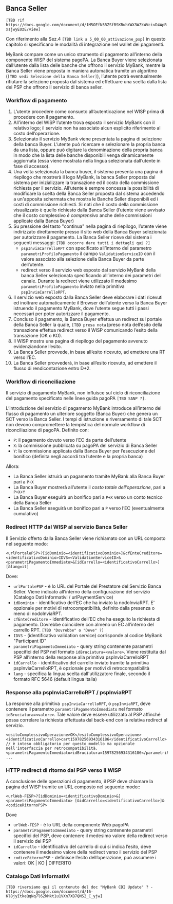 
## Banca Seller

`[TBD rif https://docs.google.com/document/d/1M5OEfN5RZSfBSKRuhYWX3WZkWVcivD4WpRxsjwyEUzE/view]`

Con riferimento alla Sez.4 `[TBD link a 5_00_00_attivazione_psp]` in questo capitolo si specificano le modalità di integrazione nel wallet dei pagamenti.

MyBank compare come un unico strumento di pagamento all’interno della componente WISP del sistema pagoPA. La Banca Buyer viene selezionata dall’utente dalla lista delle banche che offrono il servizio MyBank, mentre la Banca Seller viene proposta in maniera automatica tramite un algoritmo (`[TBD vedi Selezione della Banca Seller]`), l’utente potrà eventualmente rifiutare la selezione proposta dal sistema ed effettuare una scelta dalla lista dei PSP che offrono il servizio di banca seller.

### Workflow di pagamento

1. L’utente procedere come consueto all’autenticazione nel WISP prima di procedere con il pagamento.
2. All’interno del WISP l’utente trova esposto il servizio MyBank con il relativo logo; il servizio non ha associato alcun esplicito riferimento al costo dell’operazione.
3. Selezionato il servizio MyBank viene presentata la pagina di selezione della banca Buyer. L’utente può ricercare e selezionare la propria banca da una lista, oppure può digitare la denominazione della propria banca in modo che la lista delle banche disponibili venga  dinamicamente aggiornata (essa viene mostrata nella lingua selezionata dall’utente in fase di accesso).
4. Una volta selezionata la banca buyer, il sistema presenta una pagina di riepilogo che mostrerà il logo MyBank, la banca Seller proposta dal sistema per inizializzare la transazione ed il costo della commissione richiesta per il servizio. All’utente è sempre concessa la possibilità di modificare la scelta della Banca Seller proposta dal sistema accedendo a un'apposita schermata che mostra le Banche Seller disponibili ed i costi di commissione richiesti. Si noti che il costo della commissione visualizzato è quello richiesto dalla Banca Seller (l’utente viene avvisato che il costo complessivo _è comprensivo_ anche delle commissioni applicate dalla Banca Buyer)
5. Su pressione del tasto "continua" nella pagina di riepilogo, l’utente viene indirizzato direttamente presso il sito web della Banca Buyer selezionata per autorizzare il pagamento. La Banca Seller riceve dal sistema i seguenti messaggi: `[TBD occorre dare tutti i dettagli qui ?]`
	* `pspInviaCarrelloRPT` con specificato all’interno del parametro `parametriProfiloPagamento` il campo `ValidationServiceID` con il valore associato alla selezione della Banca Buyer da parte dell’utente.
	* redirect verso il servizio web esposto dal servizio MyBank della banca Seller selezionata specificando all’interno dei parametri del canale. Durante la redirect viene utilizzato il medesimo `parametriProfiloPagamento` inviato nella primitiva `pspInviaCarrelloRPT`.
6. Il servizio web esposto dalla Banca Seller deve elaborare i dati ricevuti ed inoltrare automaticamente il Browser dell’utente verso la Banca Buyer istruendo il pagamento MyBank, dove l’utente segue tutti i passi necessari per poter autorizzare il pagamento.
7. Concluso il pagamento, la Banca Buyer effettua un redirect sul portale della Banca Seller la quale, `[TBD presa nota]`preso nota dell’esito della transazione effettua redirect verso il WISP comunicando l’esito della transazione (OK o KO).
8. Il WISP mostra una pagina di riepilogo del pagamento avvenuto evidenziandone l’esito.
9. La Banca Seller provvede, in base all’esito ricevuto, ad emettere una RT verso l’EC.
10. La Banca Seller provvederà, in base all’esito ricevuto, ad emettere il flusso di rendicontazione entro D+2.

### Workflow di riconciliazione

Il servizio di pagamento MyBank, non influisce sul ciclo di riconciliazione del pagamento specificato nelle linee guida pagoPA `[TBD SANP ?]`.

L’introduzione del servizio di pagamento MyBank introduce all’interno del flusso di pagamento un ulteriore soggetto (Banca Buyer) che genera un SCT verso la Banca Seller. I tempi di istruzione e riversamento di tale SCT non devono compromettere la tempistica del normale workflow di riconciliazione di pagoPA. Definito con:

* `P`: il pagamento dovuto verso l’EC da parte dell’utente
* `X`: la commissione pubblicata su pagoPA del servizio di Banca Seller
* `Y`: la commissione applicata dalla Banca Buyer per l’esecuzione del bonifico (definita negli accordi tra l’utente e la propria banca)

Allora: 

* La Banca Seller istruirà un pagamento tramite MyBank alla Banca Buyer pari a `P+X`
* La Banca Buyer mostrerà all’utente il _costo totale dell’operazione_, pari a` P+X+Y`
* La Banca Buyer eseguirà un bonifico pari a `P+X` verso un conto tecnico della Banca Seller
* La Banca Seller eseguirà un bonifico pari a `P` verso l’EC (eventualmente cumulativo)

### Redirect HTTP dal WISP al servizio Banca Seller 

Il Servizio offerto dalla Banca Seller viene richiamato con un URL composto nel seguente modo:

`<urlPortalePSP>?[idDominio=<identificativoDominio>]&cfEnteCreditore=<identificativoDominio>IDVS=<ValidationServiceID>&<parametriPagamentoImmediato>&[idCarrello=<identificativoCarrello>][&lang=it]`
	
Dove:

* `urlPortalePSP` - è lo URL del Portale del Prestatore del Servizio Banca Seller. Viene indicato all’interno della configurazione del servizio (Catalogo Dati Informativi / urlPaymentService)
* `idDominio` - identificativo dell’EC che ha inviato la nodoInviaRPT. E' opzionale per motivi di retrocompatibilità, definito dalla presenza o meno di nodoInviaRPT.  
* `cfEnteCreditore` - identificativo dell’EC che ha eseguito la richiesta di pagamento. Dovrebbe coincidere con almeno un EC all’interno del carrello RPT. `[TBD "Dovrebbe" o "Deve" ?]`
* `IDVS` - (identificativo validation service) corrisponde al codice MyBank "Participant ID"
* `parametriPagamentoImmediato` - query string contenente parametri specifici del PSP nel formato `idBruciatura=<valore>`. Viene restituita dal PSP all’interno della response alla primitiva pspInviaCarrelloRPT
* `idCarrello` - identificativo del carrello inviato tramite la primitiva pspInviaCarrelloRPT, è 
opzionale per motivi di retrocompatibilità
* `lang` - specifica la lingua scelta dall'utilizzatore finale, secondo il formato RFC 5646 (default lingua italia)

### Response alla pspInviaCarrelloRPT / pspInviaRPT

La response alla primitiva` pspInviaCarrelloRPT`, o `pspInviaRPT`, deve contenere il parametro `parametriPagamentoImmediato` nel formato `idBruciatura=<valore>`. Tale valore deve essere utilizzato al PSP affinché possa correlare la richiesta effettuata dal back-end con la relativa redirect al servizio.

```
<esitoComplessivoOperazione>OK</esitoComplessivoOperazione>
<identificativoCarrello>cart15978256934316186</identificativoCarrello>  // è inteso obbligatorio per questo modello ma opzionale nell'interfaccia per retrocompatibilità.
<parametriPagamentoImmediato>idBruciatura=15978256934316186</parametriPagamentoImmediato>            
...
```

### HTTP redirect di ritorno dal PSP verso il WISP

A conclusione delle operazioni di pagamento, il PSP deve chiamare la pagina del WISP tramite un URL composto nel seguente modo::

`<urlWeb-FESP>?[idDominio=<identificativoDominio>&]<parametriPagamentoImmediato> [&idCarrello=<identificativoCarrello>]&<codiceRitornoPSP>`

Dove

* `urlWeb-FESP` - è lo URL della componente Web pagoPA
* `parametriPagamentoImmediato` - query string contenente parametri specifici del PSP, deve contenere il medesimo valore della redirect verso il servizio del PSP
* `idCarrello` - identificativo del carrello di cui si indica l’esito, deve contenere il medesimo valore della redirect verso il servizio del PSP
* `codiceRitornoPSP` - definisce l’esito dell’operazione, può assumere i valori: OK | KO | DIFFERITO


### Catalogo Dati Informativi

`[TBD riversiamo qui il contenuto del doc "MyBank CDI Update" ? - https://docs.google.com/document/d/16-Kl8jyItkeQqNq7l62kMkt1u1VXn7XB7QNS2_C_yjw]`










